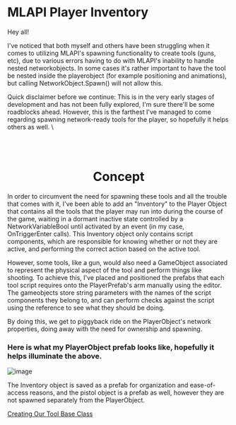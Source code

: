 # MLAPI Player Inventory
Hey all!

I've noticed that both myself and others have been struggling when it comes to utilizing MLAPI's spawning functionality to create tools (guns, etc), due to various errors having to do with MLAPI's inability to handle nested networkobjects. In some cases it's rather important to have the tool be nested inside the playerobject (for example positioning and animations), but calling NetworkObject.Spawn() will not allow this.

Quick disclaimer before we continue: This is in the very early stages of development and has not been fully explored, I'm sure there'll be some roadblocks ahead. However, this is the farthest I've managed to come regarding spawning network-ready tools for the player, so hopefully it helps others as well.
\


<br />
<br />


<h1 align="center">
  Concept
</h1>

In order to circumvent the need for spawning these tools and all the trouble that comes with it, I've been able to add an "Inventory" to the Player Object that contains all the tools that the player may run into during the course of the game, waiting in a dormant inactive state controlled by a NetworkVariableBool until activated by an event (in my case, OnTriggerEnter calls). This Inventory object only contains script components, which are responsible for knowing whether or not they are active, and performing the correct action based on the active tool.

However, some tools, like a gun, would also need a GameObject associated to represent the physical aspect of the tool and perform things like shooting. To achieve this, I've placed and positioned the prefabs that each tool script requires onto the PlayerPrefab's arm manually using the editor. The gameobjects store string parameters with the names of the script components they belong to, and can perform checks against the script using the reference to see what they should be doing.

By doing this, we get to piggyback ride on the PlayerObject's network properties, doing away with the need for ownership and spawning.


### Here is what my PlayerObject prefab looks like, hopefully it helps illuminate the above.
![image](https://user-images.githubusercontent.com/56968310/113514217-0a837900-9576-11eb-9770-996deb05e2df.png)


The Inventory object is saved as a prefab for organization and ease-of-access reasons, and the pistol object is a prefab as well, however they are not spawned separately from the PlayerObject.


[Creating Our Tool Base Class](url)
